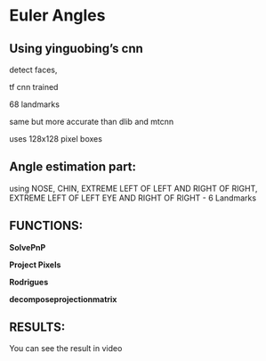 # Euler Angles

## Using yinguobing’s cnn 

detect faces,

tf cnn trained 

68 landmarks

same but more accurate than dlib and mtcnn

uses 128x128 pixel boxes

## Angle estimation part:

using NOSE, CHIN, EXTREME LEFT OF LEFT AND RIGHT OF RIGHT, EXTREME LEFT OF LEFT EYE AND RIGHT OF RIGHT - 6 Landmarks

## FUNCTIONS:

**SolvePnP**

**Project Pixels**

**Rodrigues**

**decomposeprojectionmatrix**

## RESULTS:

You can see the result in video
